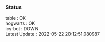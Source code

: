 ### Status


table : OK  
hogwarts : OK  
icy-bot : DOWN  
Latest Update : 2022-05-22 20:12:51.080987
